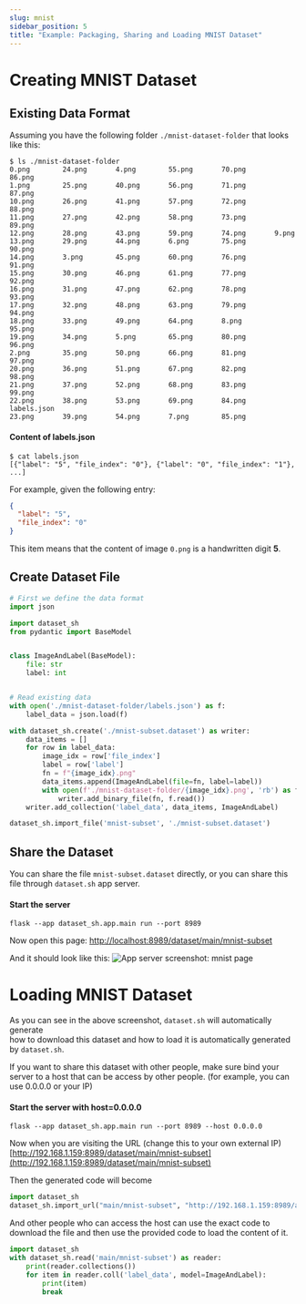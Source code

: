 ```yaml
---
slug: mnist
sidebar_position: 5
title: "Example: Packaging, Sharing and Loading MNIST Dataset"
---
```


# Creating MNIST Dataset

## Existing Data Format

Assuming you have the following folder `./mnist-dataset-folder` that looks like this:

```text
$ ls ./mnist-dataset-folder
0.png        24.png       4.png        55.png       70.png       86.png
1.png        25.png       40.png       56.png       71.png       87.png
10.png       26.png       41.png       57.png       72.png       88.png
11.png       27.png       42.png       58.png       73.png       89.png
12.png       28.png       43.png       59.png       74.png       9.png
13.png       29.png       44.png       6.png        75.png       90.png
14.png       3.png        45.png       60.png       76.png       91.png
15.png       30.png       46.png       61.png       77.png       92.png
16.png       31.png       47.png       62.png       78.png       93.png
17.png       32.png       48.png       63.png       79.png       94.png
18.png       33.png       49.png       64.png       8.png        95.png
19.png       34.png       5.png        65.png       80.png       96.png
2.png        35.png       50.png       66.png       81.png       97.png
20.png       36.png       51.png       67.png       82.png       98.png
21.png       37.png       52.png       68.png       83.png       99.png
22.png       38.png       53.png       69.png       84.png       labels.json
23.png       39.png       54.png       7.png        85.png
```

#### Content of labels.json

```shell
$ cat labels.json
[{"label": "5", "file_index": "0"}, {"label": "0", "file_index": "1"}, ...]
```

For example, given the following entry:

```json
{
  "label": "5",
  "file_index": "0"
}
```

This item means that the content of image `0.png` is a handwritten digit **5**.

## Create Dataset File

```python
# First we define the data format
import json

import dataset_sh
from pydantic import BaseModel


class ImageAndLabel(BaseModel):
    file: str
    label: int


# Read existing data
with open('./mnist-dataset-folder/labels.json') as f:
    label_data = json.load(f)

with dataset_sh.create('./mnist-subset.dataset') as writer:
    data_items = []
    for row in label_data:
        image_idx = row['file_index']
        label = row['label']
        fn = f"{image_idx}.png"
        data_items.append(ImageAndLabel(file=fn, label=label))
        with open(f'./mnist-dataset-folder/{image_idx}.png', 'rb') as f:
            writer.add_binary_file(fn, f.read())
    writer.add_collection('label_data', data_items, ImageAndLabel)

dataset_sh.import_file('mnist-subset', './mnist-subset.dataset')
```

## Share the Dataset

You can share the file `mnist-subset.dataset` directly, or you can share this file through `dataset.sh` app server.

#### Start the server

```shell
flask --app dataset_sh.app.main run --port 8989
```

Now open this page: [http://localhost:8989/dataset/main/mnist-subset](http://localhost:8989/dataset/main/mnist-subset)

And it should look like this:
![App server screenshot: mnist page](/screenshots/app-server-mnist-home.png)

# Loading MNIST Dataset

As you can see in the above screenshot, `dataset.sh` will automatically generate  
how to download this dataset and how to load it is automatically generated
by `dataset.sh`.

If you want to share this dataset with other people, make sure bind your server to a host that can be access by other
people. (for example, you can use 0.0.0.0 or your IP)

#### Start the server with host=0.0.0.0

```shell
flask --app dataset_sh.app.main run --port 8989 --host 0.0.0.0
```

Now when you are visiting the URL (change this to your own external
IP) [http://192.168.1.159:8989/dataset/main/mnist-subset](http://192.168.1.159:8989/dataset/main/mnist-subset)

Then the generated code will become

```python
import dataset_sh
dataset_sh.import_url("main/mnist-subset", "http://192.168.1.159:8989/api/dataset/main/mnist-subset/file")
```

And other people who can access the host can use the exact code to download the file and then use the provided code to
load the content of it.

```python
import dataset_sh
with dataset_sh.read('main/mnist-subset') as reader:
    print(reader.collections())
    for item in reader.coll('label_data', model=ImageAndLabel):
        print(item)
        break
```





